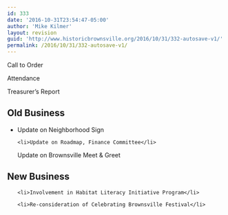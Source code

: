 ```yaml
---
id: 333
date: '2016-10-31T23:54:47-05:00'
author: 'Mike Kilmer'
layout: revision
guid: 'http://www.historicbrownsville.org/2016/10/31/332-autosave-v1/'
permalink: /2016/10/31/332-autosave-v1/
---
```


Call to Order

Attendance

Treasurer’s Report

<h2>Old Business</h2>

<ul>
	<li>Update on Neighborhood Sign</li>

	<li>Update on Roadmap, Finance Committee</li>
Update on Brownsville Meet & Greet

</ul>



<h2>New Business</h2>
<ul>

	<li>Involvement in Habitat Literacy Initiative Program</li>

	<li>Re-consideration of Celebrating Brownsville Festival</li>

</ul>

